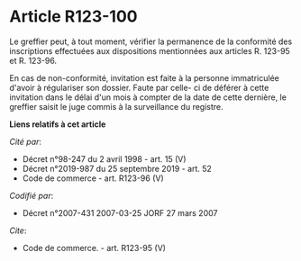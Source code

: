 # Article R123-100

Le greffier peut, à tout moment, vérifier la permanence de la conformité des inscriptions effectuées aux dispositions
mentionnées aux articles R. 123-95 et R. 123-96.

En cas de non-conformité, invitation est faite à la personne immatriculée d'avoir à régulariser son dossier. Faute par celle-
ci de déférer à cette invitation dans le délai d'un mois à compter de la date de cette dernière, le greffier saisit le juge
commis à la surveillance du registre.

**Liens relatifs à cet article**

_Cité par_:

  - Décret n°98-247 du 2 avril 1998 - art. 15 (V)
  - Décret n°2019-987 du 25 septembre 2019 - art. 52
  - Code de commerce - art. R123-96 (V)

_Codifié par_:

  - Décret n°2007-431 2007-03-25 JORF 27 mars 2007

_Cite_:

  - Code de commerce. - art. R123-95 (V)
